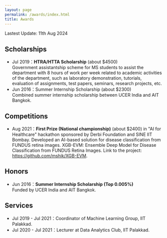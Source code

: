 ```yaml
---
layout: page
permalink: /awards/index.html
title: Awards
---
```


Lastest Update: 11th Aug 2024

## Scholarships

- Jul 2019：**HTRA/HTTA Scholarship** (about $4500)<br>Government assistantship scheme for MS students to assist the department with 8 hours of work per week related to academic activities of the department, such as laboratory demonstration, tutorials, evaluation of assignments, test papers, seminars, research projects, etc.
- Jun 2016：Summer Internship Scholarship (about $2300)<br>Combined summer internship scholarship between UCER India and AIT Bangkok.<br>

## Competitions

- Aug 2021：**First Prize (National championship)** (about $2400) in "AI for Healthcare" hackathon sponsored by Derbi Foundation and SINE IIT Bombay. Developed an AI-based solution for disease classification from FUNDUS retina images. XGB-EVM: Ensemble Deep Model for Disease Classification from FUNDUS Retina Images. Link to the project: https://github.com/mshik/XGB-EVM.

## Honors

- Jun 2016：**Summer Internship Scholarship (Top 0.005%)**<br>Funded by UCER India and AIT Bangkok.

## Services

- Jul 2019 - Jul 2021：Coordinator of Machine Learning Group, IIT Palakkad.
- Jul 2020 - Jul 2021：Lecturer at Data Analytics Club, IIT Palakkad.<br>
